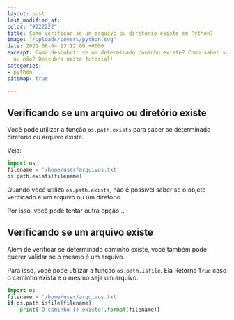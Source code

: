 ```yaml
---
layout: post
last_modified_at: 
color: "#222222"
title: Como verificar se um arquivo ou diretório existe em Python?
image: "/uploads/covers/python.svg"
date: 2021-06-04 13:12:00 +0000
excerpt: Como descobrir se um determinado caminho existe? Como saber se é um arquivo
  ou não? Descubra neste tutorial!
categories:
- python
sitemap: true

---
```

## Verificando se um arquivo ou diretório existe

Você pode utilizar a função `os.path.exists` para saber se determinado diretório ou arquivo existe.

Veja:

```python
import os
filename = '/home/user/arquivos.txt'
os.path.exists(filename)
```

Quando você utiliza `os.path.exists`, não é possível saber se o objeto verificado é um arquivo ou um diretório.

Por isso, você pode tentar outra opção...

## Verificando se um arquivo existe

Além de verificar se determinado caminho existe, você também pode querer validar se o mesmo é um arquivo. 

Para isso, você pode utilizar a função `os.path.isfile`. Ela Retorna `True` caso o caminho exista e o mesmo seja um arquivo.

```python
import os
filename = '/home/user/arquivos.txt'
if os.path.isfile(filename):
	print('O caminho {} existe'.format(filename))
```
